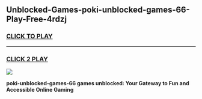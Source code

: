 
## Unblocked-Games-poki-unblocked-games-66-Play-Free-4rdzj
<h3>
<a href="https://premium76.site?title=poki-unblocked-games-66&ref=15A">CLICK TO PLAY</a></h3>
<hr>

<h3>
<a href="https://premium76.site?title=poki-unblocked-games-66&ref=15A">CLICK 2 PLAY</a>
  
</h3>

<a href="https://premium76.site?title=poki-unblocked-games-66&ref=15A"><img src="https://clearcache.store/games.png"></a>


**poki-unblocked-games-66 games unblocked: Your Gateway to Fun and Accessible Online Gaming**
